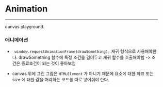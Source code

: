 # Animation

---

canvas playground.

### 애니메이션

- ` window.requestAnimationFrame(drawSomething);`
  재귀 형식으로 사용해야한다. drawSomething 함수에 특정 조건을 걸어두고 재귀 함수를 호출해야함 -> 조건은 종료조건이 되는 것이 좋아보임

- canvas 위에 그린 그림은 `HTMLElement` 가 아니기 때문에 요소에 대한 좌표 또는 size 에 대한 값을 처리하는 코드를 따로 넣어줘야 한다.
